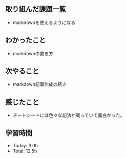 ## 取り組んだ課題一覧
- markdownを使えるようになる
## わかったこと
- markdownの書き方
## 次やること
- markdown記事作成の続き
## 感じたこと
- チートシートには色々な記法が載っていて面白かった。
## 学習時間
- Today: 3.0h
- Total: 12.5h
